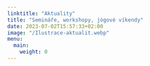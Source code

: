 ```yaml
---
linktitle: "Aktuality"
title: "Semináře, workshopy, jógové víkendy"
date: 2023-07-02T15:57:33+02:00
image: "/Ilustrace-aktualit.webp"
menu:
  main:
    weight: 0
---
```

